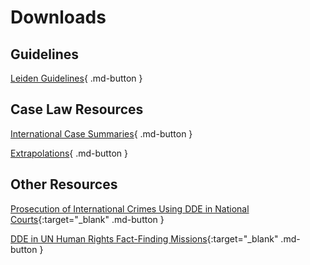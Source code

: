 # Downloads

## Guidelines

[Leiden Guidelines](#){ .md-button }

## Case Law Resources

[International Case Summaries](#){ .md-button }

[Extrapolations](#){ .md-button }

## Other Resources

[Prosecution of International Crimes Using DDE in National Courts](/assets/National-Courts.pdf){:target="_blank" .md-button }

[DDE in UN Human Rights Fact-Finding Missions](/assets/Fact-Finding-Missions.pdf){:target="_blank" .md-button }
